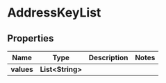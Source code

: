 

# AddressKeyList


## Properties

Name | Type | Description | Notes
------------ | ------------- | ------------- | -------------
**values** | **List&lt;String&gt;** |  | 



